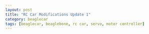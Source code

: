 ```yaml
---
layout: post
title: "RC Car Modifications Update 1"
category: beaglecar
tags: [beaglecar, beaglebone, rc car, servo, motor controller]
---
```


